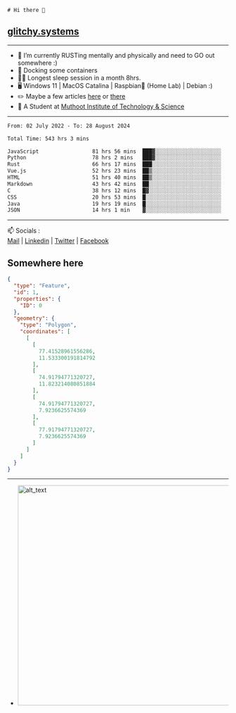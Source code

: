 ```
# Hi there 👋
```
## [glitchy.systems](https://glitchy.systems)
---

- 🌱 I’m currently RUSTing mentally and physically and need to GO out somewhere :)
- 🐋 Docking some containers
- 😶‍🌫️ Longest sleep session in a month 8hrs.
- 🖥️ Windows 11 | MacOS Catalina | Raspbian🥧 (Home Lab) | Debian :)
- ✏️ Maybe a few articles [here](https://medium.com/@advaithnarayanan8) or [there](https://medium.com/@advaithnarayanan8)
- 📑 A Student at [Muthoot Institute of Technology & Science](https://mgmits.ac.in/)



---

<!--START_SECTION:waka-->

```txt
From: 02 July 2022 - To: 28 August 2024

Total Time: 543 hrs 3 mins

JavaScript                 81 hrs 56 mins  ███▓░░░░░░░░░░░░░░░░░░░░░   15.09 %
Python                     78 hrs 2 mins   ███▓░░░░░░░░░░░░░░░░░░░░░   14.37 %
Rust                       66 hrs 17 mins  ███░░░░░░░░░░░░░░░░░░░░░░   12.21 %
Vue.js                     52 hrs 23 mins  ██▒░░░░░░░░░░░░░░░░░░░░░░   09.65 %
HTML                       51 hrs 40 mins  ██▒░░░░░░░░░░░░░░░░░░░░░░   09.51 %
Markdown                   43 hrs 42 mins  ██░░░░░░░░░░░░░░░░░░░░░░░   08.05 %
C                          38 hrs 12 mins  █▓░░░░░░░░░░░░░░░░░░░░░░░   07.04 %
CSS                        20 hrs 53 mins  █░░░░░░░░░░░░░░░░░░░░░░░░   03.85 %
Java                       19 hrs 19 mins  █░░░░░░░░░░░░░░░░░░░░░░░░   03.56 %
JSON                       14 hrs 1 min    ▓░░░░░░░░░░░░░░░░░░░░░░░░   02.58 %
```

<!--END_SECTION:waka-->

---

📫 Socials :<br>
[Mail](mailto:advaith@glitchy.systems) | [Linkedin](https://www.linkedin.com/in/advaith-narayanan-a72152214/) | [Twitter](https://twitter.com/advaithnarayan) | [Facebook](https://screenmessage.com/qinq)

## Somewhere here

```geojson
{
  "type": "Feature",
  "id": 1,
  "properties": {
    "ID": 0
  },
  "geometry": {
    "type": "Polygon",
    "coordinates": [
      [
        [
          77.41528961556286,
          11.533300191814792
        ],
        [
          74.91794771320727,
          11.823214080851884
        ],
        [
          74.91794771320727,
          7.9236625574369
        ],
        [
          77.91794771320727,
          7.9236625574369
        ]
      ]
    ]
  }
}
```


--- 
- [<img alt="alt_text" width="500px" src="https://valid.x86.fr/cache/banner/xv24bv-6.png" />](https://valid.x86.fr/xv24bv)


